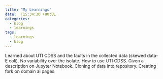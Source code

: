 ```yaml
---
title: "My Learnings"
date:  T15:34:30 +00:01
categories:
  - blog
  - learnings
tags:
  - learnings
  - blog
---
```

Learned about UTI CDSS and the faults in the collected data (skewed data- E coli). No variability over the isolate. How to use UTI CDSS. Given a description on Jupyter Notebook. Cloning of data into repository. Creating fork on domain ai pages. 
